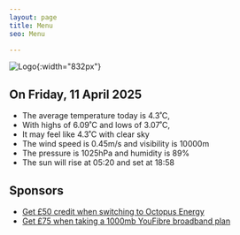 ```yaml
---
layout: page
title: Menu
seo: Menu

---
```


![Logo](/images/logo.jpg){:width="832px"}

<!-- weather_marker starts -->
## On Friday, 11 April 2025

- The average temperature today is 4.3˚C,
- With highs of 6.09˚C and lows of 3.07˚C,
- It may feel like 4.3˚C with clear sky
- The wind speed is 0.45m/s and visibility is 10000m
- The pressure is 1025hPa and humidity is 89%
- The sun will rise at 05:20 and set at 18:58

<!-- weather_marker ends -->

## Sponsors

- [Get £50 credit when switching to Octopus Energy](https://bit.ly/3oD1nnS)
- [Get £75 when taking a 1000mb YouFibre broadband plan](https://aklam.io/91zWhU?)



